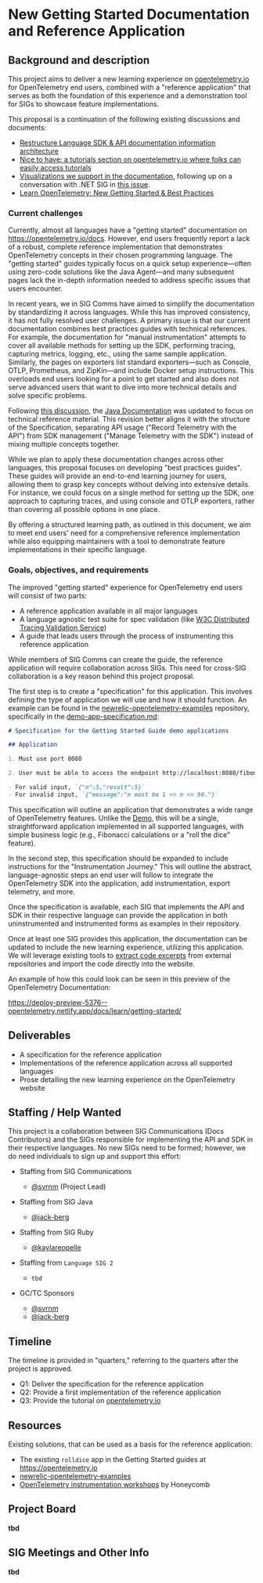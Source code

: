 # New Getting Started Documentation and Reference Application

## Background and description

This project aims to deliver a new learning experience on [opentelemetry.io](https://opentelemetry.io) for OpenTelemetry end users, combined with a "reference application" that serves as both the foundation of this experience and a demonstration tool for SIGs to showcase feature implementations.

This proposal is a continuation of the following existing discussions and documents:

- [Restructure Language SDK & API documentation information architecture](https://github.com/open-telemetry/opentelemetry.io/discussions/4853)
- [Nice to have: a tutorials section on opentelemetry.io where folks can easily access tutorials](https://github.com/open-telemetry/opentelemetry.io/discussions/4475)
- [Visualizations we support in the documentation](https://github.com/open-telemetry/opentelemetry.io/discussions/5040), following up on a conversation with .NET SIG in
  [this issue](https://github.com/open-telemetry/opentelemetry-dotnet/pull/5779).
- [Learn OpenTelemetry: New Getting Started & Best Practices](https://github.com/open-telemetry/opentelemetry.io/pull/5376)

### Current challenges

Currently, almost all languages have a "getting started" documentation on <https://opentelemetry.io/docs>. However, end users frequently report a lack of a robust, complete reference implementation that demonstrates OpenTelemetry concepts in their chosen programming language. The "getting started" guides typically focus on a quick setup experience—often using zero-code solutions like the Java Agent—and many subsequent pages lack the in-depth information needed to address specific issues that users encounter.

In recent years, we in SIG Comms have aimed to simplify the documentation by standardizing it across languages. While this has improved consistency, it has not fully resolved user challenges. A primary issue is that our current documentation combines best practices guides with technical references. For example, the documentation for "manual instrumentation" attempts to cover all available methods for setting up the SDK, performing tracing, capturing metrics, logging, etc., using the same sample application. Similarly, the pages on exporters list standard exporters—such as Console, OTLP, Prometheus, and ZipKin—and include Docker setup instructions. This overloads end users looking for a point to get started and also does not serve advanced users that want to dive into more technical details and solve specific
problems.

Following [this discussion](https://github.com/open-telemetry/opentelemetry.io/discussions/4853), the [Java Documentation](https://opentelemetry.io/docs/languages/java/) was updated to focus on technical reference material. This revision better aligns it with the structure of the Specification, separating API usage ("Record Telemetry with the API") from SDK management ("Manage Telemetry with the SDK") instead of mixing multiple concepts together.

While we plan to apply these documentation changes across other languages, this proposal focuses on developing "best practices guides". These guides will provide an end-to-end learning journey for users, allowing them to grasp key concepts without delving into extensive details. For instance, we could focus on a single method for setting up the SDK, one approach to capturing traces, and using console and OTLP exporters, rather than covering all possible options in one place.

By offering a structured learning path, as outlined in this document, we aim to meet end users' need for a comprehensive reference implementation while also equipping maintainers with a tool to demonstrate feature implementations in their specific language.

### Goals, objectives, and requirements

The improved "getting started" experience for OpenTelemetry end users will consist of two parts:

- A reference application available in all major languages
- A language agnostic test suite for spec validation (like [W3C Distributed Tracing Validation Service](https://github.com/w3c/trace-context/tree/main/test))
- A guide that leads users through the process of instrumenting this reference application

While members of SIG Comms can create the guide, the reference application will require collaboration across SIGs. This need for cross-SIG collaboration is a key reason behind this project proposal.

The first step is to create a "specification" for this application. This involves defining the type of application we will use and how it should function. An example can be found in the [newrelic-opentelemetry-examples](https://github.com/newrelic/newrelic-opentelemetry-examples) repository, specifically in the [demo-app-specification.md](https://github.com/newrelic/newrelic-opentelemetry-examples/blob/main/getting-started-guides/demo-app-specification.md):

```markdown
# Specification for the Getting Started Guide demo applications

## Application

1. Must use port 8080

2. User must be able to access the endpoint http://localhost:8080/fibonacci?n=[input], and endpoint should return the following JSON response:

- For valid input, `{"n":5,"result":5}`
- For invalid input, `{"message":"n must be 1 <= n <= 90."}`
```

This specification will outline an application that demonstrates a wide range of OpenTelemetry features. Unlike the [Demo](https://github.com/open-telemetry/opentelemetry-demo/), this will be a single, straightforward application implemented in all supported languages, with simple business logic (e.g., Fibonacci calculations or a "roll the dice" feature).

In the second step, this specification should be expanded to include instructions for the "Instrumentation Journey." This will outline the abstract, language-agnostic steps an end user will follow to integrate the OpenTelemetry SDK into the application, add instrumentation, export telemetry, and more.

Once the specification is available, each SIG that implements the API and SDK in their respective language can provide the application in both uninstrumented and instrumented forms as examples in their repository.

Once at least one SIG provides this application, the documentation can be updated to include the new learning experience, utilizing this application. We will leverage existing tools to [extract code excerpts](https://github.com/open-telemetry/opentelemetry.io/tree/main/tools) from external repositories and import the code directly into the website.

An example of how this could look can be seen in this preview of the OpenTelemetry Documentation:

<https://deploy-preview-5376--opentelemetry.netlify.app/docs/learn/getting-started/>

## Deliverables

- A specification for the reference application
- Implementations of the reference application across all supported languages
- Prose detailing the new learning experience on the OpenTelemetry website

## Staffing / Help Wanted

This project is a collaboration between SIG Communications (Docs Contributors) and the SIGs responsible for implementing the API and SDK in their respective languages. No new SIGs need to be formed; however, we do need individuals to sign up and support this effort:

- Staffing from SIG Communications

  - [@svrnm](https://github.com/svrnm) (Project Lead)

- Staffing from SIG Java

  - [@jack-berg](https://github.com/jack-berg)

- Staffing from SIG Ruby

  - [@kaylareopelle](https://github.com/kaylareopelle)
- Staffing from `Language SIG 2`

  - `tbd`

- GC/TC Sponsors
  - [@svrnm](https://github.com/svrnm)
  - [@jack-berg](https://github.com/jack-berg)

## Timeline

The timeline is provided in "quarters," referring to the quarters after the project is approved.

- Q1: Deliver the specification for the reference application
- Q2: Provide a first implementation of the reference application
- Q3: Provide the tutorial on [opentelemetry.io](https://opentelemetry.io)

## Resources

Existing solutions, that can be used as a basis for the reference application:

- The existing `rolldice` app in the Getting Started guides at <https://opentelemetry.io>
- [newrelic-opentelemetry-examples](https://github.com/newrelic/newrelic-opentelemetry-examples)
- [OpenTelemetry instrumentation workshops](https://github.com/honeycombio/workshop-advanced-instrumentation) by Honeycomb

## Project Board

**tbd**

## SIG Meetings and Other Info

**tbd**
